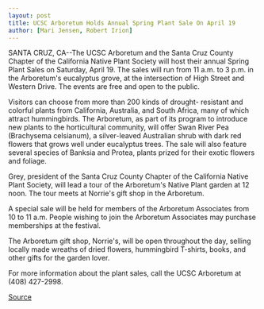 ```yaml
---
layout: post
title: UCSC Arboretum Holds Annual Spring Plant Sale On April 19
author: [Mari Jensen, Robert Irion]
---
```


SANTA CRUZ, CA--The UCSC Arboretum and the Santa Cruz County  Chapter of the California Native Plant Society will host their annual  Spring Plant Sales on Saturday, April 19. The sales will run from 11 a.m. to 3 p.m. in the Arboretum's eucalyptus grove, at the  intersection of High Street and Western Drive. The events are free  and open to the public.

Visitors can choose from more than 200 kinds of drought- resistant and colorful plants from California, Australia, and South  Africa, many of which attract hummingbirds. The Arboretum, as part  of its program to introduce new plants to the horticultural  community, will offer Swan River Pea (Brachysema celsianum), a  silver-leaved Australian shrub with dark red flowers that grows  well under eucalyptus trees. The sale will also feature several  species of Banksia and Protea, plants prized for their exotic flowers  and foliage.

Grey, president of the Santa Cruz County Chapter of the  California Native Plant Society, will lead a tour of the Arboretum's  Native Plant garden at 12 noon. The tour meets at Norrie's gift shop  in the Arboretum.

A special sale will be held for members of the Arboretum  Associates from 10 to 11 a.m. People wishing to join the Arboretum  Associates may purchase memberships at the festival.

The Arboretum gift shop, Norrie's, will be open throughout the  day, selling locally made wreaths of dried flowers, hummingbird T-shirts, books, and other gifts for the garden lover.

For more information about the plant sales, call the UCSC  Arboretum at (408) 427-2998.

[Source](http://www1.ucsc.edu/news_events/press_releases/archive/96-97/04-97/040797-Arboretum_plant_sal.html "Permalink to 040797-Arboretum_plant_sal")
